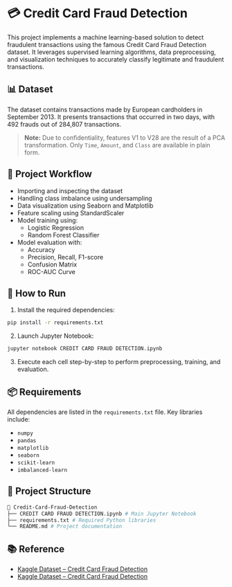 # 💳 Credit Card Fraud Detection

This project implements a machine learning-based solution to detect fraudulent transactions using the famous Credit Card Fraud Detection dataset. It leverages supervised learning algorithms, data preprocessing, and visualization techniques to accurately classify legitimate and fraudulent transactions.

## 📊 Dataset

The dataset contains transactions made by European cardholders in September 2013. It presents transactions that occurred in two days, with 492 frauds out of 284,807 transactions.

> **Note:** Due to confidentiality, features V1 to V28 are the result of a PCA transformation. Only `Time`, `Amount`, and `Class` are available in plain form.

## 🚀 Project Workflow

- Importing and inspecting the dataset
- Handling class imbalance using undersampling
- Data visualization using Seaborn and Matplotlib
- Feature scaling using StandardScaler
- Model training using:
  - Logistic Regression
  - Random Forest Classifier
- Model evaluation with:
  - Accuracy
  - Precision, Recall, F1-score
  - Confusion Matrix
  - ROC-AUC Curve

## 🧪 How to Run

1. Install the required dependencies:

```bash
pip install -r requirements.txt
```

2. Launch Jupyter Notebook:

```bash
jupyter notebook CREDIT CARD FRAUD DETECTION.ipynb
```
3. Execute each cell step-by-step to perform preprocessing, training, and evaluation.


## 📦 Requirements

All dependencies are listed in the `requirements.txt` file. Key libraries include:

- `numpy`
- `pandas`
- `matplotlib`
- `seaborn`
- `scikit-learn`
- `imbalanced-learn`


## 📁 Project Structure

```bash
📂 Credit-Card-Fraud-Detection
├── CREDIT CARD FRAUD DETECTION.ipynb # Main Jupyter Notebook
├── requirements.txt # Required Python libraries
└── README.md # Project documentation
```

## 📚 Reference

- [Kaggle Dataset – Credit Card Fraud Detection](https://www.kaggle.com/datasets/kartik2112/fraud-detection/fraudTrain.csv)
- [Kaggle Dataset – Credit Card Fraud Detection](https://www.kaggle.com/datasets/kartik2112/fraud-detection/fraudTest.csv)
